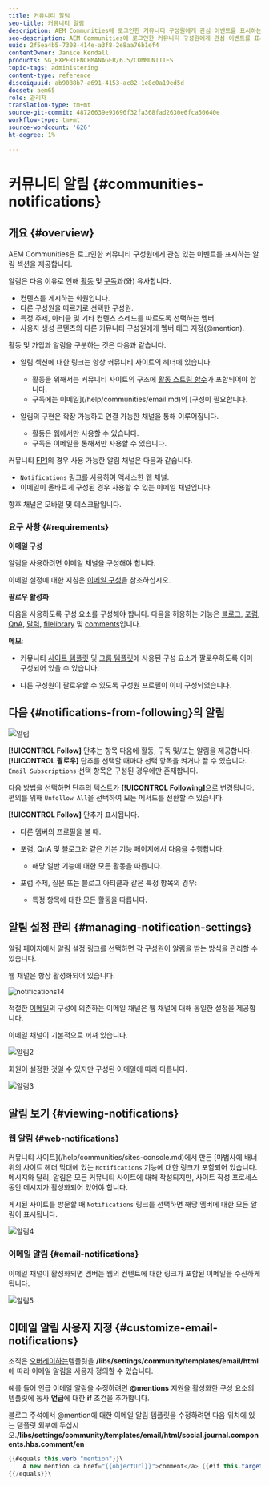 ```yaml
---
title: 커뮤니티 알림
seo-title: 커뮤니티 알림
description: AEM Communities에 로그인한 커뮤니티 구성원에게 관심 이벤트를 표시하는 알림이 있습니다.
seo-description: AEM Communities에 로그인한 커뮤니티 구성원에게 관심 이벤트를 표시하는 알림이 있습니다.
uuid: 2f5ea4b5-7308-414e-a3f8-2e8aa76b1ef4
contentOwner: Janice Kendall
products: SG_EXPERIENCEMANAGER/6.5/COMMUNITIES
topic-tags: administering
content-type: reference
discoiquuid: ab9088b7-a691-4153-ac82-1e8c0a19ed5d
docset: aem65
role: 관리자
translation-type: tm+mt
source-git-commit: 48726639e93696f32fa368fad2630e6fca50640e
workflow-type: tm+mt
source-wordcount: '626'
ht-degree: 1%

---
```



# 커뮤니티 알림 {#communities-notifications}

## 개요 {#overview}

AEM Communities은 로그인한 커뮤니티 구성원에게 관심 있는 이벤트를 표시하는 알림 섹션을 제공합니다.

알림은 다음 이유로 인해 [활동](/help/communities/essentials-activities.md) 및 [구독](/help/communities/subscriptions.md)과(와) 유사합니다.

* 컨텐츠를 게시하는 회원입니다.
* 다른 구성원을 따르기로 선택한 구성원.
* 특정 주제, 아티클 및 기타 컨텐츠 스레드를 따르도록 선택하는 멤버.
* 사용자 생성 콘텐츠의 다른 커뮤니티 구성원에게 멤버 태그 지정(@mention).

활동 및 가입과 알림을 구분하는 것은 다음과 같습니다.

* 알림 섹션에 대한 링크는 항상 커뮤니티 사이트의 헤더에 있습니다.

   * 활동을 위해서는 커뮤니티 사이트의 구조에 [활동 스트림 함수](/help/communities/functions.md#activity-stream-function)가 포함되어야 합니다.
   * 구독에는 이메일](/help/communities/email.md)의 [구성이 필요합니다.

* 알림의 구현은 확장 가능하고 연결 가능한 채널을 통해 이루어집니다.

   * 활동은 웹에서만 사용할 수 있습니다.
   * 구독은 이메일을 통해서만 사용할 수 있습니다.

커뮤니티 [FP1](/help/communities/deploy-communities.md#latestfeaturepack)의 경우 사용 가능한 알림 채널은 다음과 같습니다.

* `Notifications` 링크를 사용하여 액세스한 웹 채널.
* 이메일이 올바르게 구성된 경우 사용할 수 있는 이메일 채널입니다.

향후 채널은 모바일 및 데스크탑입니다.

### 요구 사항 {#requirements}

**이메일 구성**

알림을 사용하려면 이메일 채널을 구성해야 합니다.

이메일 설정에 대한 지침은 [이메일 구성](/help/communities/analytics.md)을 참조하십시오.

**팔로우 활성화**

다음을 사용하도록 구성 요소를 구성해야 합니다. 다음을 허용하는 기능은 [블로그](/help/communities/blog-feature.md), [포럼](/help/communities/forum.md), [QnA](/help/communities/working-with-qna.md), [달력](/help/communities/calendar.md), [filelibrary](/help/communities/file-library.md) 및 [comments](/help/communities/comments.md)입니다.

**메모**:

* 커뮤니티 [사이트 템플릿](/help/communities/sites.md) 및 [그룹 템플릿](/help/communities/tools-groups.md)에 사용된 구성 요소가 팔로우하도록 이미 구성되어 있을 수 있습니다.

* 다른 구성원이 팔로우할 수 있도록 구성원 프로필이 이미 구성되었습니다.

## 다음 {#notifications-from-following}의 알림

![알림](assets/notifications.png)

**[!UICONTROL Follow]** 단추는 항목 다음에 활동, 구독 및/또는 알림을 제공합니다. **[!UICONTROL 팔로우]** 단추를 선택할 때마다 선택 항목을 켜거나 끌 수 있습니다. `Email Subscriptions` 선택 항목은 구성된 경우에만 존재합니다.

다음 방법을 선택하면 단추의 텍스트가 **[!UICONTROL Following]**&#x200B;으로 변경됩니다. 편의를 위해 `Unfollow All`을 선택하여 모든 메서드를 전환할 수 있습니다.

**[!UICONTROL Follow]** 단추가 표시됩니다.

* 다른 멤버의 프로필을 볼 때.
* 포럼, QnA 및 블로그와 같은 기본 기능 페이지에서 다음을 수행합니다.

   * 해당 일반 기능에 대한 모든 활동을 따릅니다.

* 포럼 주제, 질문 또는 블로그 아티클과 같은 특정 항목의 경우:

   * 특정 항목에 대한 모든 활동을 따릅니다.

## 알림 설정 관리 {#managing-notification-settings}

알림 페이지에서 알림 설정 링크를 선택하면 각 구성원이 알림을 받는 방식을 관리할 수 있습니다.

웹 채널은 항상 활성화되어 있습니다.

![notifications14](assets/notifications1.png)

적절한 [이메일](/help/communities/email.md)의 구성에 의존하는 이메일 채널은 웹 채널에 대해 동일한 설정을 제공합니다.

이메일 채널이 기본적으로 꺼져 있습니다.

![알림2](assets/notifications2.png)

회원이 설정한 것일 수 있지만 구성된 이메일에 따라 다릅니다.

![알림3](assets/notifications3.png)

## 알림 보기 {#viewing-notifications}

### 웹 알림 {#web-notifications}

커뮤니티 사이트](/help/communities/sites-console.md)에서 만든 [마법사에 배너 위의 사이트 헤더 막대에 있는 `Notifications` 기능에 대한 링크가 포함되어 있습니다. 메시지와 달리, 알림은 모든 커뮤니티 사이트에 대해 작성되지만, 사이트 작성 프로세스 동안 메시지가 활성화되어 있어야 합니다.

게시된 사이트를 방문할 때 `Notifications` 링크를 선택하면 해당 멤버에 대한 모든 알림이 표시됩니다.

![알림4](assets/notifications4.png)

### 이메일 알림 {#email-notifications}

이메일 채널이 활성화되면 멤버는 웹의 컨텐트에 대한 링크가 포함된 이메일을 수신하게 됩니다.

![알림5](assets/notifications5.png)

## 이메일 알림 사용자 지정 {#customize-email-notifications}

조직은 [오버레이하는](/help/communities/client-customize.md#overlays)템플릿을 **/libs/settings/community/templates/email/html**&#x200B;에 따라 이메일 알림을 사용자 정의할 수 있습니다.

예를 들어 언급 이메일 알림을 수정하려면 **@mentions** 지원을 활성화한 구성 요소의 템플릿에 동사 **언급**&#x200B;에 대한 **if** 조건을 추가합니다.

블로그 주석에서 @mention에 대한 이메일 알림 템플릿을 수정하려면 다음 위치에 있는 템플릿 외부에 두십시오.**/libs/settings/community/templates/email/html/social.journal.components.hbs.comment/en**

```java
{{#equals this.verb "mention"}}\
    A new mention <a href="{{objectUrl}}">comment</a> {{#if this.target.properties.[jcr:title]}}to the article "{{{target.displayName}}}" {{/if}}was added by {{{user.name}}} on {{dateUtil this.published format="EEE, d MMM yyyy HH:mm:ss z"}}.\n \
{{/equals}}\
```

